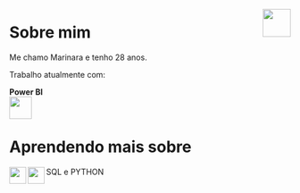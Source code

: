 <img src="https://avatars.githubusercontent.com/u/76715208?v=4" min-width="50px" max-width="50px" width="50px" align="right"></img>

# Sobre mim

Me chamo Marinara e tenho 28 anos.

Trabalho atualmente com:

<b>Power BI</b> 
<br>
<img src="https://img.icons8.com/?size=512&id=qYfwpsRXEcpc&format=png" min-width="40px" max-width="40px" width="40px" align="left"></img>  
<br>

# Aprendendo mais sobre

SQL<img src="https://i.ibb.co/jRLFQGH/database.png" min-width="30px" max-width="30px" width="30px" align="left"></img>
e
PYTHON<img src="https://i.ibb.co/V3m4nw6/python.png" min-width="30px" max-width="30px" width="30px" align="left"></img>


